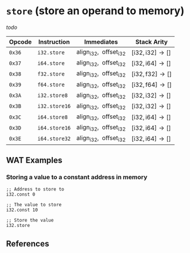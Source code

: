 
# `store` (store an operand to memory)

_todo_



| Opcode | Instruction    | Immediates    | Stack Arity |
|--------|----------------|---------------|-------------|
| `0x36` | `i32.store`    | $\mathsf{align}_\mathsf{i32},\enspace\mathsf{offset}_\mathsf{i32}$ | $[ \mathsf{i32}, \mathsf{i32} ] \to [ ]$ |
| `0x37` | `i64.store`    | $\mathsf{align}_\mathsf{i32},\enspace\mathsf{offset}_\mathsf{i32}$ | $[ \mathsf{i32}, \mathsf{i64} ] \to [ ]$ |
| `0x38` | `f32.store`    | $\mathsf{align}_\mathsf{i32},\enspace\mathsf{offset}_\mathsf{i32}$ | $[ \mathsf{i32}, \mathsf{f32} ] \to [ ]$ |
| `0x39` | `f64.store`    | $\mathsf{align}_\mathsf{i32},\enspace\mathsf{offset}_\mathsf{i32}$ | $[ \mathsf{i32}, \mathsf{f64} ] \to [ ]$ |
| `0x3A` | `i32.store8`   | $\mathsf{align}_\mathsf{i32},\enspace\mathsf{offset}_\mathsf{i32}$ | $[ \mathsf{i32}, \mathsf{i32} ] \to [ ]$ |
| `0x3B` | `i32.store16`  | $\mathsf{align}_\mathsf{i32},\enspace\mathsf{offset}_\mathsf{i32}$ | $[ \mathsf{i32}, \mathsf{i32} ] \to [ ]$ |
| `0x3C` | `i64.store8`   | $\mathsf{align}_\mathsf{i32},\enspace\mathsf{offset}_\mathsf{i32}$ | $[ \mathsf{i32}, \mathsf{i64} ] \to [ ]$ |
| `0x3D` | `i64.store16`  | $\mathsf{align}_\mathsf{i32},\enspace\mathsf{offset}_\mathsf{i32}$ | $[ \mathsf{i32}, \mathsf{i64} ] \to [ ]$ |
| `0x3E` | `i64.store32`  | $\mathsf{align}_\mathsf{i32},\enspace\mathsf{offset}_\mathsf{i32}$ | $[ \mathsf{i32}, \mathsf{i64} ] \to [ ]$ |



## WAT Examples

### Storing a value to a constant address in memory

```wasm
;; Address to store to
i32.const 0

;; The value to store
i32.const 10

;; Store the value
i32.store
```



## References

[^§2.4.7]: _WebAssembly Core Specification, Structure, Memory Instructions_ - <https://webassembly.github.io/spec/core/bikeshed/#numeric-instructions%E2%91%A0>
[^§4.4.7.6]: _WebAssembly Core Specification, Execution, Memory Instructions, t.store memarg and t.storeN memarg_ - <https://webassembly.github.io/spec/core/bikeshed/#-tmathsfhrefsyntax-instr-memorymathsfstorehrefsyntax-memargmathitmemarg-and--tmathsfhrefsyntax-instr-memorymathsfstorenhrefsyntax-memargmathitmemarg>


